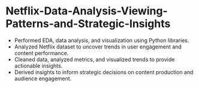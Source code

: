 # Netflix-Data-Analysis-Viewing-Patterns-and-Strategic-Insights

- Performed EDA, data analysis, and visualization using Python libraries.
- Analyzed Netflix dataset to uncover trends in user engagement and content performance.
- Cleaned data, analyzed metrics, and visualized trends to provide actionable insights.
- Derived insights to inform strategic decisions on content production and audience engagement.
